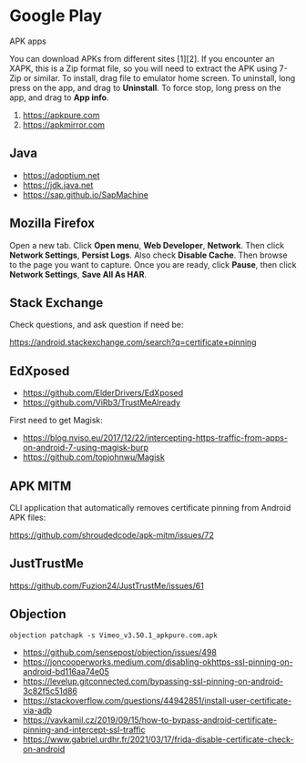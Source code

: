 # Google Play

APK apps

You can download APKs from different sites [1][2]. If you encounter an XAPK,
this is a Zip format file, so you will need to extract the APK using 7-Zip or
similar. To install, drag file to emulator home screen. To uninstall, long press
on the app, and drag to **Uninstall**. To force stop, long press on the app, and
drag to **App info**.

1. https://apkpure.com
2. https://apkmirror.com

## Java

- https://adoptium.net
- https://jdk.java.net
- https://sap.github.io/SapMachine

## Mozilla Firefox

Open a new tab. Click **Open menu**, **Web Developer**, **Network**. Then click
**Network Settings**, **Persist Logs**. Also check **Disable Cache**. Then
browse to the page you want to capture. Once you are ready, click **Pause**,
then click **Network Settings**, **Save All As HAR**.

## Stack Exchange

Check questions, and ask question if need be:

https://android.stackexchange.com/search?q=certificate+pinning

## EdXposed

- https://github.com/ElderDrivers/EdXposed
- https://github.com/ViRb3/TrustMeAlready

First need to get Magisk:

- https://blog.nviso.eu/2017/12/22/intercepting-https-traffic-from-apps-on-android-7-using-magisk-burp
- https://github.com/topjohnwu/Magisk

## APK MITM

CLI application that automatically removes certificate pinning from Android APK
files:

https://github.com/shroudedcode/apk-mitm/issues/72

## JustTrustMe

https://github.com/Fuzion24/JustTrustMe/issues/61

## Objection

~~~
objection patchapk -s Vimeo_v3.50.1_apkpure.com.apk
~~~

- https://github.com/sensepost/objection/issues/498
- https://joncooperworks.medium.com/disabling-okhttps-ssl-pinning-on-android-bd116aa74e05
- https://levelup.gitconnected.com/bypassing-ssl-pinning-on-android-3c82f5c51d86
- https://stackoverflow.com/questions/44942851/install-user-certificate-via-adb
- https://vavkamil.cz/2019/09/15/how-to-bypass-android-certificate-pinning-and-intercept-ssl-traffic
- https://www.gabriel.urdhr.fr/2021/03/17/frida-disable-certificate-check-on-android
